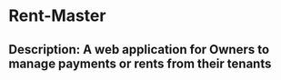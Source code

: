 # Rent-Master
## Description: A web application for Owners to manage payments or rents from their tenants

